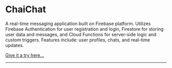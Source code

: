 # ChaiChat

A real-time messaging application built on Firebase platform. Utilizes Firebase Authentication for user registration and login, Firestore for storing user data and messages, and Cloud Functions for server-side logic and custom triggers. Features include: user profiles, chats, and real-time updates.

[Give it a try here...](https://shariq-yousuf.github.io/chaichat/)

<hr>
